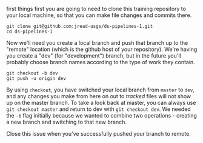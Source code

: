 
first things first you are going to need to clone this training repository to your local machine, so that you can make file changes and commits there. 

```
git clone git@github.com:jread-usgs/ds-pipelines-1.git
cd ds-pipelines-1
```

Now we'll need you create a local branch and push that branch up to the "remote" location (which is the github host of your repository). We're having you create a "dev" (for "development") branch, but in the future you'll probably choose branch names according to the type of work they contain. 

```
git checkout -b dev
git push -u origin dev
```

By using `checkout`, you have switched your local branch from `master` to `dev`, and any changes you make from here on out to _tracked_ files will not show up on the master branch. To take a look back at master, you can always use `git checkout master` and return to dev with `git checkout dev`. We needed the `-b` flag initially because we wanted to combine two operations - creating a new branch and switching to that new branch. 

Close this issue when you've successfully pushed your branch to remote. 
